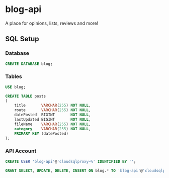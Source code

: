 # blog-api

A place for opinions, lists, reviews and more!

## SQL Setup

### Database

```sql
CREATE DATABASE blog;
```

### Tables

```sql
USE blog;

CREATE TABLE posts
(
    title       VARCHAR(255) NOT NULL,
    route       VARCHAR(255) NOT NULL,
    datePosted  BIGINT       NOT NULL,
    lastUpdated BIGINT       NOT NULL,
    fileName    VARCHAR(255) NOT NULL,
    category    VARCHAR(255) NOT NULL,
    PRIMARY KEY (datePosted)
);
```

### API Account

```sql
CREATE USER 'blog-api'@'cloudsqlproxy~%' IDENTIFIED BY '';

GRANT SELECT, UPDATE, DELETE, INSERT ON blog.* TO 'blog-api'@'cloudsqlproxy~%';
```